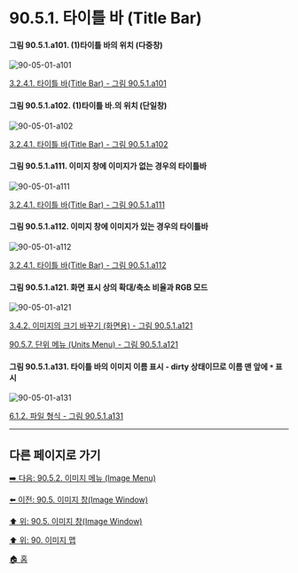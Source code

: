 # 90.5.1. 타이틀 바 (Title Bar)

<a id="90-05-01-a101"></a>

#### 그림 90.5.1.a101. (1)타이틀 바의 위치 (다중창)
![90-05-01-a101](https://github.com/wonder13662/gimp/assets/15767104/51a85fcc-b9f9-40ed-812f-db107eb3a702)

[3.2.4.1. 타이틀 바(Title Bar) - 그림 90.5.1.a101](./03-02-04-01-title-bar.md#90-05-01-a101)

<a id="90-05-01-a102"></a>

#### 그림 90.5.1.a102. (1)타이틀 바.의 위치 (단일창)
![90-05-01-a102](https://github.com/wonder13662/gimp/assets/15767104/51cd0341-e420-47a6-ad54-b948f0a774b7)

[3.2.4.1. 타이틀 바(Title Bar) - 그림 90.5.1.a102](./03-02-04-01-title-bar.md#90-05-01-a102)

<a id="90-05-01-a111"></a>

#### 그림 90.5.1.a111. 이미지 창에 이미지가 없는 경우의 타이틀바
![90-05-01-a111](https://github.com/wonder13662/gimp/assets/15767104/fd890e79-a302-4288-b08a-7ec1b5e61def)

[3.2.4.1. 타이틀 바(Title Bar) - 그림 90.5.1.a111](./03-02-04-01-title-bar.md#90-05-01-a111)

<a id="90-05-01-a112"></a>

#### 그림 90.5.1.a112. 이미지 창에 이미지가 있는 경우의 타이틀바
![90-05-01-a112](https://github.com/wonder13662/gimp/assets/15767104/c19f1f48-355b-4ce3-9848-33a417744178)

[3.2.4.1. 타이틀 바(Title Bar) - 그림 90.5.1.a112](./03-02-04-01-title-bar.md#90-05-01-a112)

<a id="90-05-01-a121"></a>

#### 그림 90.5.1.a121. 화면 표시 상의 확대/축소 비율과 RGB 모드
![90-05-01-a121](https://github.com/wonder13662/gimp/assets/15767104/e9973caf-e8ae-4fbc-9814-9b9d13e6f982)

[3.4.2. 이미지의 크기 바꾸기 (화면용) - 그림 90.5.1.a121](./03-04-02-change-the-size-of-an-image-for-the-screen.md#90-05-01-a121)

[90.5.7. 단위 메뉴 (Units Menu) - 그림 90.5.1.a121](./90-05-07-units_menu.md#90-05-01-a121)

<a id="90-05-01-a131"></a>

#### 그림 90.5.1.a131. 타이틀 바의 이미지 이름 표시 - dirty 상태이므로 이름 맨 앞에 `*` 표시
![90-05-01-a131](https://github.com/wonder13662/gimp/assets/15767104/a02c4aad-a110-4391-93cd-ac03a813b8f3)

[6.1.2. 파일 형식 - 그림 90.5.1.a131](./06-01-02-00-file_formats.md#90-05-01-a131)

***

## 다른 페이지로 가기

[➡️ 다음: 90.5.2. 이미지 메뉴 (Image Menu)](./90-05-02-image_menu.md)

[⬅️ 이전: 90.5. 이미지 창(Image Window)](./90-05-00-image_window.md)

[⬆️ 위: 90.5. 이미지 창(Image Window)](./90-05-00-image_window.md)

[⬆️ 위: 90. 이미지 맵](./90-00-image-map.md)

[🏠 홈](./00-home.md)